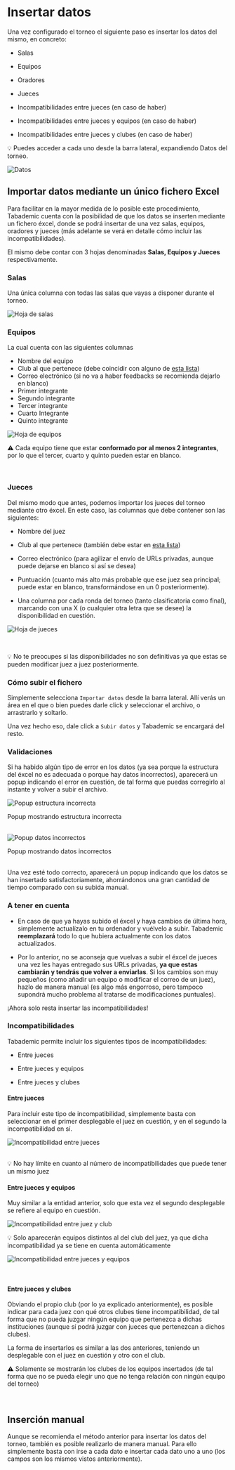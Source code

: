# Insertar datos

Una vez configurado el torneo el siguiente paso es insertar los datos del mismo, en concreto:

* Salas

* Equipos

* Oradores

* Jueces

* Incompatibilidades entre jueces (en caso de haber)

* Incompatibilidades entre jueces y equipos (en caso de haber)

* Incompatibilidades entre jueces y clubes (en caso de haber)

<div class="tip">
💡
Puedes acceder a cada uno desde la barra lateral, expandiendo <span class="bold">Datos del torneo.</span>

</div>

![Datos](_images/datos.png)

## Importar datos mediante un único fichero Excel

Para facilitar en la mayor medida de lo posible este procedimiento, Tabademic cuenta con la posibilidad de que los datos se inserten mediante un fichero éxcel, donde se podrá insertar de una vez salas, equipos, oradores y jueces (más adelante se verá en detalle cómo incluir las incompatibilidades).

El mismo debe contar con 3 hojas denominadas **Salas, Equipos y Jueces** respectivamente.


### Salas

Una única columna con todas las salas que vayas a disponer durante el torneo.

<div class="centered-image">

![Hoja de salas](_images/hoja_salas.png)

</div>


### Equipos

La cual cuenta con las siguientes columnas

* Nombre del equipo
* Club al que pertenece (debe coincidir con alguno de [esta lista](lista_clubes))
* Correo electrónico (si no va a haber feedbacks se recomienda dejarlo en blanco)
* Primer integrante
* Segundo integrante
* Tercer integrante
* Cuarto Integrante
* Quinto integrante

![Hoja de equipos](_images/hoja_equipos.png)

<div class="warning">

⚠️ Cada equipo tiene que estar **conformado por al menos 2 integrantes**, por lo que el tercer, cuarto y quinto pueden estar en blanco.

</div>

<br>

### Jueces

Del mismo modo que antes, podemos importar los jueces del torneo mediante otro éxcel. En este caso, las columnas que debe contener son las siguientes:

* Nombre del juez

* Club al que pertenece (también debe estar en [esta lista](lista_clubes))

* Correo electrónico (para agilizar el envío de URLs privadas, aunque puede dejarse en blanco si así se desea)

* Puntuación (cuanto más alto más probable que ese juez sea principal; puede estar en blanco, transformándose en un 0 posteriormente).

* Una columna por cada ronda del torneo (tanto clasificatoria como final), marcando con una X (o cualquier otra letra que se desee) la disponibilidad en cuestión.

![Hoja de jueces](_images/hoja_jueces.png)

<br>

<div class="tip">

💡 No te preocupes si las disponibilidades no son definitivas ya que estas se pueden modificar juez a juez posteriormente.

</div>


### Cómo subir el fichero

Simplemente selecciona `Importar datos` desde la barra lateral. Allí verás un área en el que o bien puedes darle click y seleccionar el archivo, o arrastrarlo y soltarlo.

Una vez hecho eso, dale click a `Subir datos` y Tabademic se encargará del resto.

### Validaciones

Si ha habido algún tipo de error en los datos (ya sea porque la estructura del éxcel no es adecuada o porque hay datos incorrectos), aparecerá un popup indicando el error en cuestión, de tal forma que puedas corregirlo al instante y volver a subir el archivo.

![Popup estructura incorrecta](_images/popup_excel_estructura_incorrecta.png)


<div class="caption">Popup mostrando estructura incorrecta</div>

<br>

![Popup datos incorrectos](_images/popup_excel_datos_incorrectos.png)


<div class="caption">Popup mostrando datos incorrectos</div>

<br>

Una vez esté todo correcto, aparecerá un popup indicando que los datos se han insertado satisfactoriamente, ahorrándonos una gran cantidad de tiempo comparado con su subida manual.


### A tener en cuenta

* En caso de que ya hayas subido el éxcel y haya cambios de última hora, simplemente actualízalo en tu ordenador y vuélvelo a subir. Tabademic **reemplazará** todo lo que hubiera actualmente con los datos actualizados.

* Por lo anterior, no se aconseja que vuelvas a subir el éxcel de jueces una vez les hayas entregado sus URLs privadas, **ya que estas cambiarán y tendrás que volver a enviarlas**. Si los cambios son muy pequeños (como añadir un equipo o modificar el correo de un juez), hazlo de manera manual (es algo más engorroso, pero tampoco supondrá mucho problema al tratarse de modificaciones puntuales).

¡Ahora solo resta insertar las incompatibilidades!

### Incompatibilidades

Tabademic permite incluir los siguientes tipos de incompatibilidades:

* Entre jueces

* Entre jueces y equipos

* Entre jueces y clubes

#### Entre jueces

Para incluir este tipo de incompatibilidad, simplemente basta con seleccionar en el primer desplegable el juez en cuestión, y en el segundo la incompatibilidad en sí.

<div class="centered-image">

![Incompatibilidad entre jueces](_images/incompatibilidad_jueces.png)

</div>


<br>

<div class="tip">
💡
No hay límite en cuanto al número de incompatibilidades que puede tener un mismo juez

</div>

#### Entre jueces y equipos

Muy similar a la entidad anterior, solo que esta vez el segundo desplegable se refiere al equipo en cuestión.

<div class="centered-image">

![Incompatibilidad entre juez y club](_images/incompatibilidad_juez_equipo.png)

</div>

<div class="tip">
💡
Solo aparecerán equipos distintos al del club del juez, ya que dicha incompatibilidad ya se tiene en cuenta automáticamente

</div>

<div class="centered-image">

![Incompatibilidad entre jueces y equipos](_images/incompatibilidad_juez_club.png)

</div>

<br>

#### Entre jueces y clubes

Obviando el propio club (por lo ya explicado anteriormente), es posible indicar para cada juez con qué otros clubes tiene incompatibilidad, de tal forma que no pueda juzgar ningún equipo que pertenezca a dichas instituciones (aunque sí podrá juzgar con jueces que pertenezcan a dichos clubes).

La forma de insertarlos es similar a las dos anteriores, teniendo un desplegable con el juez en cuestión y otro con el club.

<div class="warning">

⚠️ Solamente se mostrarán los clubes de los equipos insertados (de tal forma que no se pueda elegir uno que no tenga relación con ningún equipo del torneo)

</div>

<br>

## Inserción manual

Aunque se recomienda el método anterior para insertar los datos del torneo, también es posible realizarlo de manera manual. Para ello simplemente basta con irse a cada dato e insertar cada dato uno a uno (los campos son los mismos vistos anteriormente).